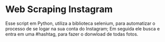 # Web Scraping Instagram
 <p>Esse script em Python, utiliza a biblioteca selenium, para automatizar o processo de se logar na sua conta do Instagram; Em seguida ele busca e entra em uma #hashtag, para fazer o donwload de todas fotos.</p>
